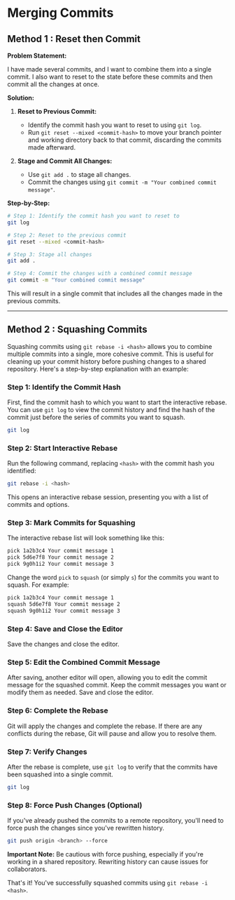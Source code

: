 # Merging Commits

## Method 1 : Reset then Commit

**Problem Statement:**

I have made several commits, and I want to combine them into a single commit. I also want to reset to the state before these commits and then commit all the changes at once.

**Solution:**

1. **Reset to Previous Commit:**

   - Identify the commit hash you want to reset to using `git log`.
   - Run `git reset --mixed <commit-hash>` to move your branch pointer and working directory back to that commit, discarding the commits made afterward.

2. **Stage and Commit All Changes:**
   - Use `git add .` to stage all changes.
   - Commit the changes using `git commit -m "Your combined commit message"`.

**Step-by-Step:**

```bash
# Step 1: Identify the commit hash you want to reset to
git log

# Step 2: Reset to the previous commit
git reset --mixed <commit-hash>

# Step 3: Stage all changes
git add .

# Step 4: Commit the changes with a combined commit message
git commit -m "Your combined commit message"
```

This will result in a single commit that includes all the changes made in the previous commits.

---

## Method 2 : Squashing Commits

Squashing commits using `git rebase -i <hash>` allows you to combine multiple commits into a single, more cohesive commit. This is useful for cleaning up your commit history before pushing changes to a shared repository. Here's a step-by-step explanation with an example:

### Step 1: Identify the Commit Hash

First, find the commit hash to which you want to start the interactive rebase. You can use `git log` to view the commit history and find the hash of the commit just before the series of commits you want to squash.

```bash
git log
```

### Step 2: Start Interactive Rebase

Run the following command, replacing `<hash>` with the commit hash you identified:

```bash
git rebase -i <hash>
```

This opens an interactive rebase session, presenting you with a list of commits and options.

### Step 3: Mark Commits for Squashing

The interactive rebase list will look something like this:

```bash
pick 1a2b3c4 Your commit message 1
pick 5d6e7f8 Your commit message 2
pick 9g0h1i2 Your commit message 3
```

Change the word `pick` to `squash` (or simply `s`) for the commits you want to squash. For example:

```bash
pick 1a2b3c4 Your commit message 1
squash 5d6e7f8 Your commit message 2
squash 9g0h1i2 Your commit message 3
```

### Step 4: Save and Close the Editor

Save the changes and close the editor.

### Step 5: Edit the Combined Commit Message

After saving, another editor will open, allowing you to edit the commit message for the squashed commit. Keep the commit messages you want or modify them as needed. Save and close the editor.

### Step 6: Complete the Rebase

Git will apply the changes and complete the rebase. If there are any conflicts during the rebase, Git will pause and allow you to resolve them.

### Step 7: Verify Changes

After the rebase is complete, use `git log` to verify that the commits have been squashed into a single commit.

```bash
git log
```

### Step 8: Force Push Changes (Optional)

If you've already pushed the commits to a remote repository, you'll need to force push the changes since you've rewritten history.

```bash
git push origin <branch> --force
```

**Important Note:** Be cautious with force pushing, especially if you're working in a shared repository. Rewriting history can cause issues for collaborators.

That's it! You've successfully squashed commits using `git rebase -i <hash>`.

